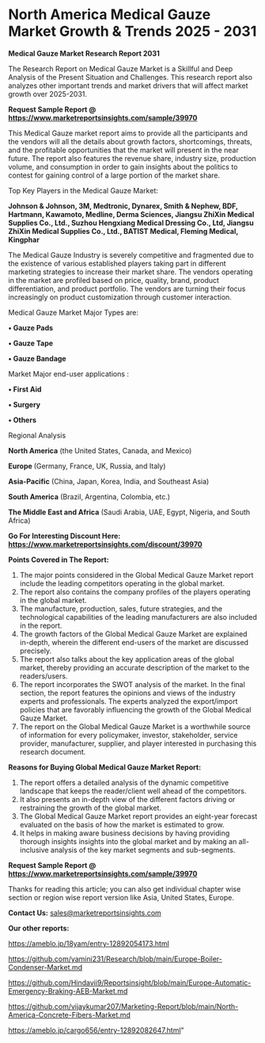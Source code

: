 # North America Medical Gauze Market Growth & Trends 2025 - 2031

<strong>Medical Gauze Market Research Report 2031</strong>

The Research Report on Medical Gauze Market is a Skillful and Deep Analysis of the Present Situation and Challenges. This research report also analyzes other important trends and market drivers that will affect market growth over 2025-2031.

<strong>Request Sample Report @ <a href=https://www.marketreportsinsights.com/sample/39970>https://www.marketreportsinsights.com/sample/39970</a></strong>

This Medical Gauze market report aims to provide all the participants and the vendors will all the details about growth factors, shortcomings, threats, and the profitable opportunities that the market will present in the near future. The report also features the revenue share, industry size, production volume, and consumption in order to gain insights about the politics to contest for gaining control of a large portion of the market share.

Top Key Players in the Medical Gauze Market:

<strong>Johnson & Johnson, 3M, Medtronic, Dynarex, Smith & Nephew, BDF, Hartmann, Kawamoto, Medline, Derma Sciences, Jiangsu ZhiXin Medical Supplies Co., Ltd., Suzhou Hengxiang Medical Dressing Co., Ltd, Jiangsu ZhiXin Medical Supplies Co., Ltd., BATIST Medical, Fleming Medical, Kingphar</strong>

The Medical Gauze Industry is severely competitive and fragmented due to the existence of various established players taking part in different marketing strategies to increase their market share. The vendors operating in the market are profiled based on price, quality, brand, product differentiation, and product portfolio. The vendors are turning their focus increasingly on product customization through customer interaction.

Medical Gauze Market Major Types are:

<strong>•  Gauze Pads

•  Gauze Tape

•  Gauze Bandage</strong>

Market Major end-user applications :

<strong>•  First Aid

•  Surgery

•  Others</strong>

Regional Analysis

</u><strong><b>North America</b></strong> (the United States, Canada, and Mexico)

<strong><b>Europe </b></strong>(Germany, France, UK, Russia, and Italy)

<strong><b>Asia-Pacific</b></strong> (China, Japan, Korea, India, and Southeast Asia)

<strong><b>South America</b></strong> (Brazil, Argentina, Colombia, etc.)

<strong><b>The Middle East and Africa</b></strong> (Saudi Arabia, UAE, Egypt, Nigeria, and South Africa)

<strong>Go For Interesting Discount Here: <a href=https://www.marketreportsinsights.com/discount/39970>https://www.marketreportsinsights.com/discount/39970</a></strong>

<strong>Points Covered in The Report:</strong>
<ol>
  <li>The major points considered in the Global Medical Gauze Market report include the leading competitors operating in the global market.</li>
  <li>The report also contains the company profiles of the players operating in the global market.</li>
  <li>The manufacture, production, sales, future strategies, and the technological capabilities of the leading manufacturers are also included in the report.</li>
  <li>The growth factors of the Global Medical Gauze Market are explained in-depth, wherein the different end-users of the market are discussed precisely.</li>
  <li>The report also talks about the key application areas of the global market, thereby providing an accurate description of the market to the readers/users.</li>
  <li>The report incorporates the SWOT analysis of the market. In the final section, the report features the opinions and views of the industry experts and professionals. The experts analyzed the export/import policies that are favorably influencing the growth of the Global Medical Gauze Market.</li>
  <li>The report on the Global Medical Gauze Market is a worthwhile source of information for every policymaker, investor, stakeholder, service provider, manufacturer, supplier, and player interested in purchasing this research document.</li>
</ol>
<strong>Reasons for Buying Global Medical Gauze Market Report:</strong>

<ol>
  <li>The report offers a detailed analysis of the dynamic competitive landscape that keeps the reader/client well ahead of the competitors.</li>
  <li>It also presents an in-depth view of the different factors driving or restraining the growth of the global market.</li>
  <li>The Global Medical Gauze Market report provides an eight-year forecast evaluated on the basis of how the market is estimated to grow.</li>
  <li>It helps in making aware business decisions by having providing thorough insights insights into the global market and by making an all-inclusive analysis of the key market segments and sub-segments.</li>
</ol>
<strong>Request Sample Report @ <a href=https://www.marketreportsinsights.com/sample/39970>https://www.marketreportsinsights.com/sample/39970</a></strong>


Thanks for reading this article; you can also get individual chapter wise section or region wise report version like Asia, United States, Europe.

<strong>Contact Us:</strong>
sales@marketreportsinsights.com

<strong>Our other reports:</strong>

<a href=https://ameblo.jp/18yam/entry-12892054173.html>https://ameblo.jp/18yam/entry-12892054173.html</a>

<a href=https://github.com/yamini231/Research/blob/main/Europe-Boiler-Condenser-Market.md>https://github.com/yamini231/Research/blob/main/Europe-Boiler-Condenser-Market.md</a>

<a href=https://github.com/Hindavii9/Reportsinsight/blob/main/Europe-Automatic-Emergency-Braking-AEB-Market.md>https://github.com/Hindavii9/Reportsinsight/blob/main/Europe-Automatic-Emergency-Braking-AEB-Market.md</a>

<a href=https://github.com/vijaykumar207/Marketing-Report/blob/main/North-America-Concrete-Fibers-Market.md>https://github.com/vijaykumar207/Marketing-Report/blob/main/North-America-Concrete-Fibers-Market.md</a>

<a href=https://ameblo.jp/cargo656/entry-12892082647.html>https://ameblo.jp/cargo656/entry-12892082647.html</a>"
